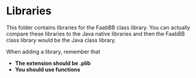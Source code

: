 Libraries
================
This folder contains libraries for the FaabBB class library. You can actually compare these libraries to the Java native libraries 
and then the FaabBB class library would be the Java class library.

When adding a library, remember that

*	**The extension should be .plib**
*	**You should use functions**
